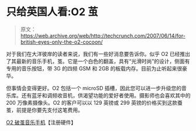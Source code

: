 # 只给英国人看:O2 茧

> 原文：<https://web.archive.org/web/http://techcrunch.com/2007/06/14/for-british-eyes-only-the-o2-cocoon/>

对于我们在大洋彼岸的读者来说，我们有一些好消息要告诉你。似乎 O2 已经推出了其最新的音乐手机，茧。它是一个白色的翻盖，具有“光滑时尚”的设计，侧面有专用的音乐按钮，带 3G 的四频 GSM 和 2GB 的板载内存。目前为止听起来很豪华。

但事情会变得更好。O2 包括一个 microSD 插槽，因此您可以进一步升级您的音乐库。还有蓝牙和调频收音机，供渴望功能的爱好者使用。摄影师也会喜欢其中的 200 万像素摄像头。O2 的客户可以以 129 英镑或 299 英镑的价格买到这款蚕茧，前提是你要先支付这笔费用。

[O2 破茧音乐手机](https://web.archive.org/web/20140122143927/http://www.reghardware.co.uk/2007/06/14/o2_launches_cocoon/)【注册硬件】